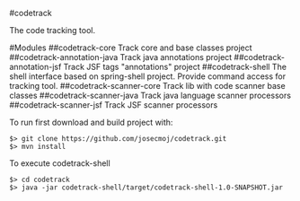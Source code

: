 #codetrack

The code tracking tool.

#Modules
##codetrack-core
Track core and base classes project
##codetrack-annotation-java
Track java annotations project
##codetrack-annotation-jsf
Track JSF tags "annotations" project
##codetrack-shell
The shell interface based on spring-shell project.
Provide command access for tracking tool.
##codetrack-scanner-core
Track lib with code scanner base classes
##codetrack-scanner-java
Track java language scanner processors
##codetrack-scanner-jsf
Track JSF scanner processors

To run first download and build project with:

    $> git clone https://github.com/josecmoj/codetrack.git
    $> mvn install
    
To execute codetrack-shell

    $> cd codetrack
    $> java -jar codetrack-shell/target/codetrack-shell-1.0-SNAPSHOT.jar

